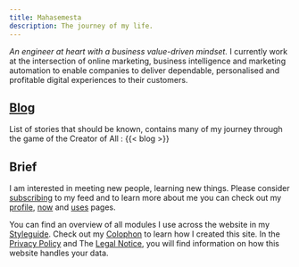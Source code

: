 ```yaml
---
title: Mahasemesta
description: The journey of my life.
---
```


*An engineer at heart with a business value-driven mindset.* I currently work at the intersection of online marketing, business intelligence and marketing automation to enable companies to deliver dependable, personalised and profitable digital experiences to their customers.

## [Blog](/blog)
List of stories that should be known, contains many of my journey through the game of the Creator of All :
{{< blog >}}

## Brief
I am interested in meeting new people, learning new things. Please consider [subscribing](/subscribe/) to my feed and to learn more about me you can check out my [profile](/profile/), [now](/now/) and [uses](/uses/) pages.

You can find an overview of all modules I use across the website in my [Styleguide](/styleguide/). Check out my [Colophon](/about/) to learn how I created this site. In the [Privacy Policy](/privacy/) and The [Legal Notice](/legal/), you will find information on how this website handles your data.